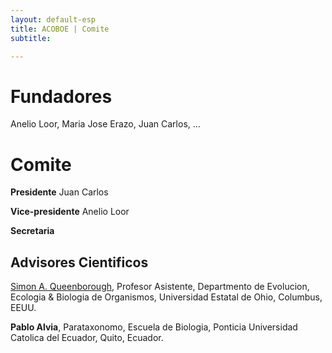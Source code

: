 ```yaml
---
layout: default-esp
title: ACOBOE | Comite
subtitle: 

---
```


# Fundadores

Anelio Loor, Maria Jose Erazo, Juan Carlos, ...



# Comite

**Presidente** Juan Carlos

**Vice-presidente** Anelio Loor

**Secretaria**



## Advisores Cientificos

[Simon A. Queenborough](http://eeob.osu.edu/people/queenborough), Profesor Asistente, Departmento de Evolucion, Ecologia & Biologia de Organismos, Universidad Estatal de Ohio, Columbus, EEUU.

**Pablo Alvia**, Parataxonomo, Escuela de Biologia, Ponticia Universidad Catolica del Ecuador, Quito, Ecuador.
